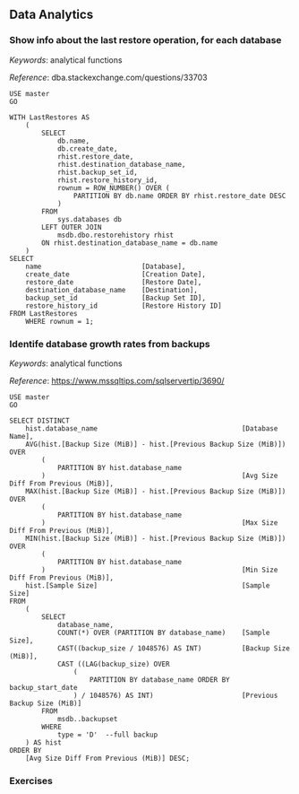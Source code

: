 ## Data Analytics

### Show info about the last restore operation, for each database

*Keywords*: analytical functions

*Reference*: dba.stackexchange.com/questions/33703

    USE master
    GO

    WITH LastRestores AS
        (
            SELECT
                db.name,
                db.create_date,
                rhist.restore_date,
                rhist.destination_database_name,
                rhist.backup_set_id,
                rhist.restore_history_id,
                rownum = ROW_NUMBER() OVER (
                    PARTITION BY db.name ORDER BY rhist.restore_date DESC
                )
            FROM
                sys.databases db
            LEFT OUTER JOIN
                msdb.dbo.restorehistory rhist
            ON rhist.destination_database_name = db.name
        )
    SELECT
        name                         [Database],
        create_date                  [Creation Date],
        restore_date                 [Restore Date],
        destination_database_name    [Destination],
        backup_set_id                [Backup Set ID],
        restore_history_id           [Restore History ID]
    FROM LastRestores
        WHERE rownum = 1;


### Identife database growth rates from backups

*Keywords*: analytical functions

*Reference*: https://www.mssqltips.com/sqlservertip/3690/

    USE master
    GO

    SELECT DISTINCT
        hist.database_name                                    [Database Name],
        AVG(hist.[Backup Size (MiB)] - hist.[Previous Backup Size (MiB)]) OVER
            (
                PARTITION BY hist.database_name
            )                                                 [Avg Size Diff From Previous (MiB)],
        MAX(hist.[Backup Size (MiB)] - hist.[Previous Backup Size (MiB)]) OVER
            (
                PARTITION BY hist.database_name
            )                                                 [Max Size Diff From Previous (MiB)],
        MIN(hist.[Backup Size (MiB)] - hist.[Previous Backup Size (MiB)]) OVER
            (
                PARTITION BY hist.database_name
            )                                                 [Min Size Diff From Previous (MiB)],
        hist.[Sample Size]                                    [Sample Size]
    FROM 
        (
            SELECT
                database_name,
                COUNT(*) OVER (PARTITION BY database_name)    [Sample Size],
                CAST((backup_size / 1048576) AS INT)          [Backup Size (MiB)],
                CAST ((LAG(backup_size) OVER
                    (
                        PARTITION BY database_name ORDER BY backup_start_date
                    ) / 1048576) AS INT)                      [Previous Backup Size (MiB)]
            FROM 
                msdb..backupset
            WHERE
                type = 'D'  --full backup
        ) AS hist
    ORDER BY
        [Avg Size Diff From Previous (MiB)] DESC;


### Exercises


<!-- vim: set fenc=utf-8 spell spl=en ts=4 sw=4 et filetype=markdown : -->
